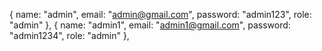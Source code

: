 { name: "admin", email: "admin@gmail.com", password: "admin123", role: "admin" },
{ name: "admin1", email: "admin1@gmail.com", password: "admin1234", role: "admin" },